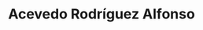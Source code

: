 ---
title: "Acevedo Rodríguez Alfonso"
url: /losar-de-la-vera/acevedo-rodriguez-alfonso/
shop: joyería
---